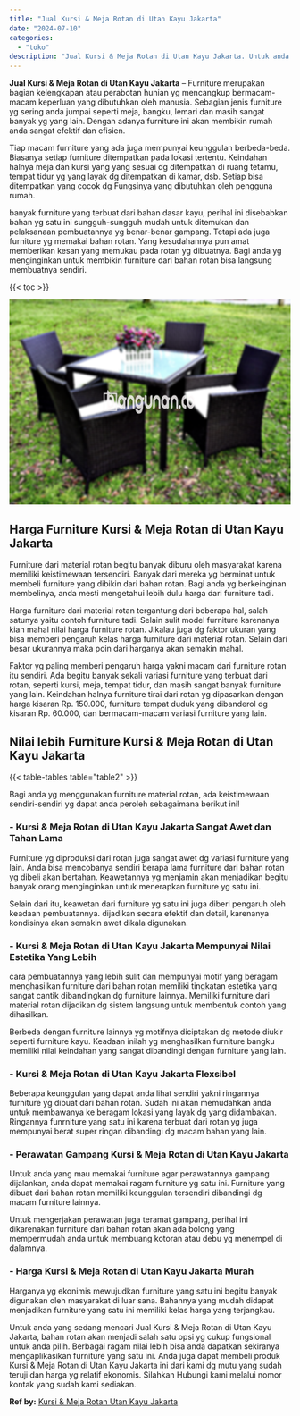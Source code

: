 ```yaml
---
title: "Jual Kursi & Meja Rotan di Utan Kayu Jakarta"
date: "2024-07-10"
categories: 
  - "toko"
description: "Jual Kursi & Meja Rotan di Utan Kayu Jakarta. Untuk anda yang sedang mencari Jual Kursi & Meja Rotan di Utan Kayu Jakarta, bahan rotan akan menjadi salah sat..."
---
```


**Jual Kursi & Meja Rotan di Utan Kayu Jakarta** – Furniture merupakan bagian kelengkapan atau perabotan hunian yg mencangkup bermacam-macam keperluan yang dibutuhkan oleh manusia. Sebagian jenis furniture yg sering anda jumpai seperti meja, bangku, lemari dan masih sangat banyak yg yang lain. Dengan adanya furniture ini akan membikin rumah anda sangat efektif dan efisien.

Tiap macam furniture yang ada juga mempunyai keunggulan berbeda-beda. Biasanya setiap furniture ditempatkan pada lokasi tertentu. Keindahan halnya meja dan kursi yang yang sesuai dg ditempatkan di ruang tetamu, tempat tidur yg yang layak dg ditempatkan di kamar, dsb. Setiap bisa ditempatkan yang cocok dg Fungsinya yang dibutuhkan oleh pengguna rumah.

banyak furniture yang terbuat dari bahan dasar kayu, perihal ini disebabkan bahan yg satu ini sungguh-sungguh mudah untuk ditemukan dan pelaksanaan pembuatannya yg benar-benar gampang. Tetapi ada juga furniture yg memakai bahan rotan. Yang kesudahannya pun amat memberikan kesan yang memukau pada rotan yg dibuatnya. Bagi anda yg menginginkan untuk membikin furniture dari bahan rotan bisa langsung membuatnya sendiri.

{{< toc >}}

![Jual Kursi & Meja Rotan di Utan Kayu Jakarta](/images/kursi-meja-rotan-murah46.png)

## Harga Furniture Kursi & Meja Rotan di Utan Kayu Jakarta

Furniture dari material rotan begitu banyak diburu oleh masyarakat karena memiliki keistimewaan tersendiri. Banyak dari mereka yg berminat untuk membeli furniture yang dibikin dari bahan rotan. Bagi anda yg berkeinginan membelinya, anda mesti mengetahui lebih dulu harga dari furniture tadi.

Harga furniture dari material rotan tergantung dari beberapa hal, salah satunya yaitu contoh furniture tadi. Selain sulit model furniture karenanya kian mahal nilai harga furniture rotan. Jikalau juga dg faktor ukuran yang bisa memberi pengaruh kelas harga furniture dari material rotan. Selain dari besar ukurannya maka poin dari harganya akan semakin mahal.

Faktor yg paling memberi pengaruh harga yakni macam dari furniture rotan itu sendiri. Ada begitu banyak sekali variasi furniture yang terbuat dari rotan, seperti kursi, meja, tempat tidur, dan masih sangat banyak furniture yang lain. Keindahan halnya furniture tirai dari rotan yg dipasarkan dengan harga kisaran Rp. 150.000, furniture tempat duduk yang dibanderol dg kisaran Rp. 60.000, dan bermacam-macam variasi furniture yang lain.

## Nilai lebih Furniture Kursi & Meja Rotan di Utan Kayu Jakarta

{{< table-tables table="table2" >}}

Bagi anda yg menggunakan furniture material rotan, ada keistimewaan sendiri-sendiri yg dapat anda peroleh sebagaimana berikut ini!

### \- Kursi & Meja Rotan di Utan Kayu Jakarta Sangat Awet dan Tahan Lama

Furniture yg diproduksi dari rotan juga sangat awet dg variasi furniture yang lain. Anda bisa mencobanya sendiri berapa lama furniture dari bahan rotan yg dibeli akan bertahan. Keawetannya yg menjamin akan menjadikan begitu banyak orang menginginkan untuk menerapkan furniture yg satu ini.

Selain dari itu, keawetan dari furniture yg satu ini juga diberi pengaruh oleh keadaan pembuatannya. dijadikan secara efektif dan detail, karenanya kondisinya akan semakin awet dikala digunakan.

### \- Kursi & Meja Rotan di Utan Kayu Jakarta Mempunyai Nilai Estetika Yang Lebih

cara pembuatannya yang lebih sulit dan mempunyai motif yang beragam menghasilkan furniture dari bahan rotan memiliki tingkatan estetika yang sangat cantik dibandingkan dg furniture lainnya. Memiliki furniture dari material rotan dijadikan dg sistem langsung untuk membentuk contoh yang dihasilkan.

Berbeda dengan furniture lainnya yg motifnya diciptakan dg metode diukir seperti furniture kayu. Keadaan inilah yg menghasilkan furniture bangku memiliki nilai keindahan yang sangat dibandingi dengan furniture yang lain.

### \- Kursi & Meja Rotan di Utan Kayu Jakarta Flexsibel

Beberapa keunggulan yang dapat anda lihat sendiri yakni ringannya furniture yg dibuat dari bahan rotan. Sudah ini akan memudahkan anda untuk membawanya ke beragam lokasi yang layak dg yang didambakan. Ringannya funrniture yang satu ini karena terbuat dari rotan yg juga mempunyai berat super ringan dibandingi dg macam bahan yang lain.

### \- Perawatan Gampang Kursi & Meja Rotan di Utan Kayu Jakarta

Untuk anda yang mau memakai furniture agar perawatannya gampang dijalankan, anda dapat memakai ragam furniture yg satu ini. Furniture yang dibuat dari bahan rotan memiliki keunggulan tersendiri dibandingi dg macam furniture lainnya.

Untuk mengerjakan perawatan juga teramat gampang, perihal ini dikarenakan furniture dari bahan rotan akan ada bolong yang mempermudah anda untuk membuang kotoran atau debu yg menempel di dalamnya.

### \- Harga Kursi & Meja Rotan di Utan Kayu Jakarta Murah

Harganya yg ekonimis mewujudkan furniture yang satu ini begitu banyak digunakan oleh masyarakat di luar sana. Bahannya yang mudah didapat menjadikan furniture yang satu ini memiliki kelas harga yang terjangkau.

Untuk anda yang sedang mencari Jual Kursi & Meja Rotan di Utan Kayu Jakarta, bahan rotan akan menjadi salah satu opsi yg cukup fungsional untuk anda pilih. Berbagai ragam nilai lebih bisa anda dapatkan sekiranya mengaplikasikan furniture yang satu ini. Anda juga dapat membeli produk Kursi & Meja Rotan di Utan Kayu Jakarta ini dari kami dg mutu yang sudah teruji dan harga yg relatif ekonomis. Silahkan Hubungi kami melalui nomor kontak yang sudah kami sediakan.

**Ref by:** [Kursi & Meja Rotan Utan Kayu Jakarta](https://id.wikipedia.org/wiki/Kursi)
